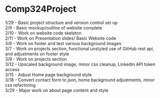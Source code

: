 # Comp324Project
1/29 - Basic project structure and version control set up\
2/9 - Basic mockup/outline of website complete\
2/10 - Work on website code skeleton\
2/11 - Work on Presentation slides/ Basic Website code\
3/6 - Work on footer and test various background images \
3/7 - Work on projects section, functional unstyled use of GitHub rest api, and adjustments on footer style\
3/9 - Work on projects section\
3/12 - Upscaled background image, minor css cleanup, Linkedin API token access\
3/15 - Adjust Home page background style\
3/18 - Convert contact form to json, home background adjustments, minor css refactoring\
3/29 - Major work on about page content and style 

